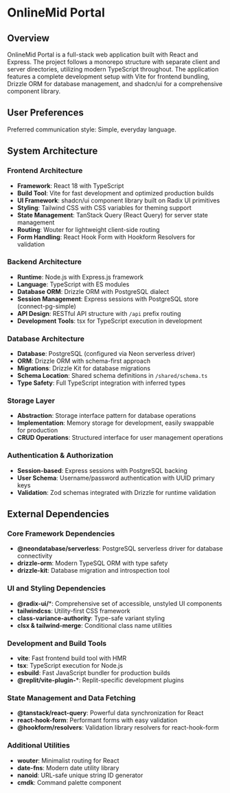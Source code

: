 # OnlineMid Portal

## Overview

OnlineMid Portal is a full-stack web application built with React and Express. The project follows a monorepo structure with separate client and server directories, utilizing modern TypeScript throughout. The application features a complete development setup with Vite for frontend bundling, Drizzle ORM for database management, and shadcn/ui for a comprehensive component library.

## User Preferences

Preferred communication style: Simple, everyday language.

## System Architecture

### Frontend Architecture
- **Framework**: React 18 with TypeScript
- **Build Tool**: Vite for fast development and optimized production builds
- **UI Framework**: shadcn/ui component library built on Radix UI primitives
- **Styling**: Tailwind CSS with CSS variables for theming support
- **State Management**: TanStack Query (React Query) for server state management
- **Routing**: Wouter for lightweight client-side routing
- **Form Handling**: React Hook Form with Hookform Resolvers for validation

### Backend Architecture
- **Runtime**: Node.js with Express.js framework
- **Language**: TypeScript with ES modules
- **Database ORM**: Drizzle ORM with PostgreSQL dialect
- **Session Management**: Express sessions with PostgreSQL store (connect-pg-simple)
- **API Design**: RESTful API structure with `/api` prefix routing
- **Development Tools**: tsx for TypeScript execution in development

### Database Architecture
- **Database**: PostgreSQL (configured via Neon serverless driver)
- **ORM**: Drizzle ORM with schema-first approach
- **Migrations**: Drizzle Kit for database migrations
- **Schema Location**: Shared schema definitions in `/shared/schema.ts`
- **Type Safety**: Full TypeScript integration with inferred types

### Storage Layer
- **Abstraction**: Storage interface pattern for database operations
- **Implementation**: Memory storage for development, easily swappable for production
- **CRUD Operations**: Structured interface for user management operations

### Authentication & Authorization
- **Session-based**: Express sessions with PostgreSQL backing
- **User Schema**: Username/password authentication with UUID primary keys
- **Validation**: Zod schemas integrated with Drizzle for runtime validation

## External Dependencies

### Core Framework Dependencies
- **@neondatabase/serverless**: PostgreSQL serverless driver for database connectivity
- **drizzle-orm**: Modern TypeSQL ORM with type safety
- **drizzle-kit**: Database migration and introspection tool

### UI and Styling Dependencies
- **@radix-ui/***: Comprehensive set of accessible, unstyled UI components
- **tailwindcss**: Utility-first CSS framework
- **class-variance-authority**: Type-safe variant styling
- **clsx & tailwind-merge**: Conditional class name utilities

### Development and Build Tools
- **vite**: Fast frontend build tool with HMR
- **tsx**: TypeScript execution for Node.js
- **esbuild**: Fast JavaScript bundler for production builds
- **@replit/vite-plugin-***: Replit-specific development plugins

### State Management and Data Fetching
- **@tanstack/react-query**: Powerful data synchronization for React
- **react-hook-form**: Performant forms with easy validation
- **@hookform/resolvers**: Validation library resolvers for react-hook-form

### Additional Utilities
- **wouter**: Minimalist routing for React
- **date-fns**: Modern date utility library
- **nanoid**: URL-safe unique string ID generator
- **cmdk**: Command palette component
